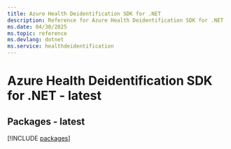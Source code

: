 ```yaml
---
title: Azure Health Deidentification SDK for .NET
description: Reference for Azure Health Deidentification SDK for .NET
ms.date: 04/30/2025
ms.topic: reference
ms.devlang: dotnet
ms.service: healthdeidentification
---
```

# Azure Health Deidentification SDK for .NET - latest
## Packages - latest
[!INCLUDE [packages](health-deidentification-index.md)]